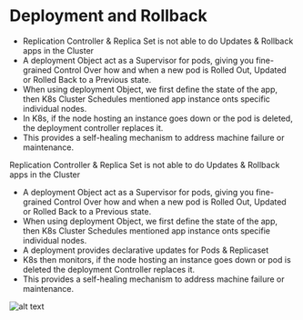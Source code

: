 # Deployment and Rollback

  - Replication Controller & Replica Set is not able to do Updates & Rollback apps in the Cluster
  - A deployment Object act as a Supervisor for pods, giving you fine-grained Control Over how and when a new pod is Rolled Out, Updated or Rolled Back to a Previous state.
  - When using deployment Object, we first define the state of the app, then K8s Cluster Schedules mentioned app instance onts specific individual nodes.
  - In K8s, if the node hosting an instance goes down or the pod is deleted, the deployment controller replaces it.
  - This provides a self-healing mechanism to address machine failure or maintenance.


Replication Controller & Replica Set is not able to do Updates & Rollback apps in the Cluster 
  - A deployment Object act as a Supervisor for pods, giving you fine-grained Control Over how and when a new pod is Rolled Out, Updated or Rolled Back to a Previous     state.
  -  When using deployment Object, we first define the state of the app, then K8s Cluster Schedules mentioned app instance onts specifie individual nodes.
  -  A deployment provides declarative updates for Pods & Replicaset
  -  K8s then monitors, if the node hosting an instance goes down or pod is deleted the deployment Controller replaces it. 
  -  This provides a self-healing mechanism to address machine failure or maintenance.

![alt text]([http://url/to/img.png](https://github.com/cknitin/kubernetes/blob/main/images/Deployment%20and%20rollback%20-5.png))


